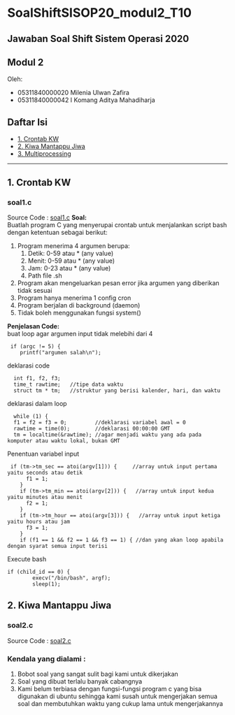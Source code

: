 # SoalShiftSISOP20_modul2_T10

## Jawaban Soal Shift Sistem Operasi 2020

## Modul 2

Oleh: 

* 05311840000020 Milenia Ulwan Zafira
* 05311840000042 I Komang Aditya Mahadiharja

## Daftar Isi
* [1. Crontab KW](#1-crontab-kw)
* [2. Kiwa Mantappu Jiwa](#2-kiwa-mantappu-jiwa)
* [3. Multiprocessing](#3-multiprocessing)

- - - 

## 1. Crontab KW
### soal1.c
Source Code : [soal1.c](https://github.com/milenfifi/SoalShiftSISOP20_modul2_T10/blob/master/soal1/soal1.c)
**Soal:**\
Buatlah program C yang menyerupai crontab untuk menjalankan script bash dengan ketentuan sebagai berikut:
1. Program menerima 4 argumen berupa:
    1. Detik: 0-59 atau * (any value)
    2. Menit: 0-59 atau * (any value)
    3. Jam: 0-23 atau * (any value)
    4. Path file .sh
2. Program akan mengeluarkan pesan error jika argumen yang  diberikan tidak sesuai
3. Program hanya menerima 1 config cron
4. Program berjalan di background (daemon)
5. Tidak boleh menggunakan fungsi system()

**Penjelasan Code:**\
buat loop agar argumen input tidak melebihi dari 4
```
 if (argc != 5) {
    printf("argumen salah\n");
```
deklarasi code
```
  int f1, f2, f3;
  time_t rawtime;   //tipe data waktu
  struct tm * tm;   //struktur yang berisi kalender, hari, dan waktu
```
deklarasi dalam loop
```
  while (1) {
  f1 = f2 = f3 = 0;         //deklarasi variabel awal = 0
  rawtime = time(0);        //deklarasi 00:00:00 GMT
  tm = localtime(&rawtime); //agar menjadi waktu yang ada pada komputer atau waktu lokal, bukan GMT
```
Penentuan variabel input
```
 if (tm->tm_sec == atoi(argv[1])) {     //array untuk input pertama yaitu seconds atau detik
      f1 = 1;
    }
    if (tm->tm_min == atoi(argv[2])) {   //array untuk input kedua yaitu minutes atau menit
      f2 = 1;
    }
    if (tm->tm_hour == atoi(argv[3])) {   //array untuk input ketiga yaitu hours atau jam
      f3 = 1;
    }
    if (f1 == 1 && f2 == 1 && f3 == 1) { //dan yang akan loop apabila dengan syarat semua input terisi
```
Execute bash
```
if (child_id == 0) {
        execv("/bin/bash", argf);
        sleep(1);
```

## 2. Kiwa Mantappu Jiwa
### soal2.c
Source Code : [soal2.c](https://github.com/milenfifi/SoalShiftSISOP20_modul2_T10/blob/master/soal2/soal2.c)

### Kendala yang dialami :
1. Bobot soal yang sangat sulit bagi kami untuk dikerjakan
2. Soal yang dibuat terlalu banyak cabangnya
3. Kami belum terbiasa dengan fungsi-fungsi program c yang bisa digunakan di ubuntu sehingga kami susah untuk mengerjakan semua soal dan membutuhkan waktu yang cukup lama untuk mengerjakannya

